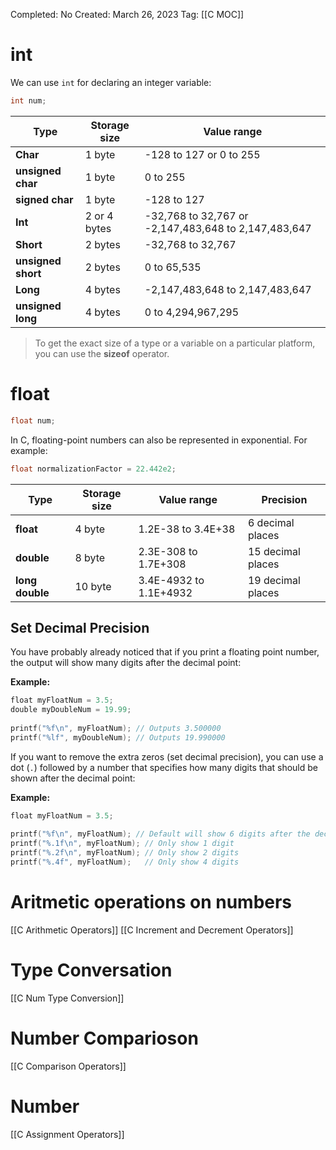 Completed: No
Created: March 26, 2023
Tag: [[C MOC]]

# int
We can use `int` for declaring an integer variable:
```c
int num;
```
|Type|Storage size| Value range| 
|---|---|---|
|**Char**|1 byte |-128 to 127 or 0 to 255| 
|**unsigned char**| 1 byte |0 to 255|
|**signed char** |1 byte| -128 to 127 |
|**Int**| 2 or 4 bytes |-32,768 to 32,767 or -2,147,483,648 to 2,147,483,647| |unsigned int| 2 or 4 bytes|0 to 65,535 or 0 to 4,294,967,295 |
|**Short** |2 bytes| -32,768 to 32,767 |
|**unsigned short**| 2 bytes |0 to 65,535 |
|**Long**| 4 bytes| -2,147,483,648 to 2,147,483,647 |
|**unsigned long**| 4 bytes| 0 to 4,294,967,295|

>To get the exact size of a type or a variable on a particular platform, you 
> can use the **sizeof** operator.

# float

```c
float num;
```

In C, floating-point numbers can also be represented in exponential. For example:
```c
float normalizationFactor = 22.442e2;
```

|Type |Storage size |Value range |Precision|
|---|---|---|---|
|**float**| 4 byte |1.2E-38 to 3.4E+38 |6 decimal places |
|**double** |8 byte |2.3E-308 to 1.7E+308 |15 decimal places |
|**long double**| 10 byte |3.4E-4932 to 1.1E+4932 |19 decimal places|

## Set Decimal Precision
You have probably already noticed that if you print a floating point number, the output will show many digits after the decimal point:

**Example:**
``` c
float myFloatNum = 3.5;  
double myDoubleNum = 19.99;  
  
printf("%f\n", myFloatNum); // Outputs 3.500000  
printf("%lf", myDoubleNum); // Outputs 19.990000
```

If you want to remove the extra zeros (set decimal precision), you can use a dot (`.`) followed by a number that specifies how many digits that should be shown after the decimal point:

**Example:**
```c
float myFloatNum = 3.5;  
  
printf("%f\n", myFloatNum); // Default will show 6 digits after the decimal point  
printf("%.1f\n", myFloatNum); // Only show 1 digit  
printf("%.2f\n", myFloatNum); // Only show 2 digits  
printf("%.4f", myFloatNum);   // Only show 4 digits
```
# Aritmetic operations on numbers
[[C Arithmetic Operators]]
[[C Increment and Decrement Operators]]

# Type Conversation
[[C Num Type Conversion]]

# Number Comparioson
[[C Comparison Operators]]

# Number 
[[C Assignment Operators]]
